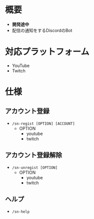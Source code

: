 # 概要
* **開発途中**
* 配信の通知をするDiscordのBot

# 対応プラットフォーム
* YouTube
* Twitch

# 仕様
## アカウント登録
* `/sn-regist [OPTION] [ACCOUNT]`
    * OPTION
        * youtube
        * twitch

## アカウント登録解除
* `/sn-unregist [OPTION]`
    * OPTION
        * youtube
        * twitch

## ヘルプ
* `/sn-help`
